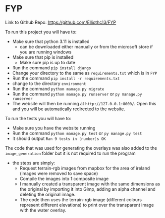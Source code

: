 # FYP
Link to Github Repo: https://github.com/Elliothc13/FYP

To run this project you will have to:
- Make sure that python 3.11 is installed
  - can be downloaded either manually or from the microsoft store if you are running windows
- Make sure that pip is installed 
  - Make sure pip is up to date
- Run the command `pip install django`
- Change your directory to the same as `requirements.txt` which is in `FYP`
- Run the command `pip install -r requirements.txt`
- change to the directory `environment`
- Run the command `python manage.py migrate`
- Run the command `python manage.py runserver` or `py manage.py runserver`
- The website will then be running at `http://127.0.0.1:8000/`. Open this and you will be automatically redirected to the website.

To run the tests you will have to:
- Make sure you have the website running
- Run the command `python manage.py test` or `py manage.py test`
- It should output `Ran 9 tests in [number]s OK`

The code that was used for generating the overlays was also added to the `image_generation` folder but it is not required to run the program
- the steps are simply:
  - Request terrain-rgb images from mapbox for the area of ireland (images were removed to save space)
  - Compile the images into 1 composite image
  - I manually created a transparent image with the same dimensions as the original by importing it into Gimp, adding an alpha channel and deleting the original image.
  - The code then uses the terrain-rgb image (different colours represent different elevations) to print over the transparent image with the water overlay.

